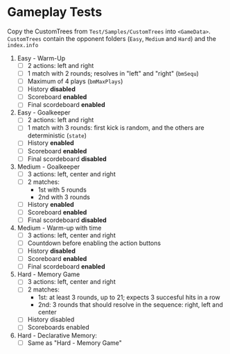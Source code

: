 # Gameplay Tests

Copy the CustomTrees from `Test/Samples/CustomTrees` into `<GameData>`. `CustomTrees` contain the opponent folders (`Easy`, `Medium` and `Hard`) and the `index.info`

1. Easy - Warm-Up
    - [ ] 2 actions: left and right
    - [ ] 1 match with 2 rounds; resolves in "left" and "right" (`bmSequ`)
    - [ ] Maximum of 4 plays (`bmMaxPlays`)
    - [ ] History **disabled**
    - [ ] Scoreboard **enabled**
    - [ ] Final scordeboard **enabled**

1. Easy - Goalkeeper
    - [ ] 2 actions: left and right
    - [ ] 1 match with 3 rounds: first kick is random, and the others are deterministic (`state`)
    - [ ] History **enabled**
    - [ ] Scoreboard **enabled**
    - [ ] Final scordeboard **disabled**

1. Medium - Goalkeeper
    - [ ] 3 actions: left, center and right
    - [ ] 2 matches:
        - 1st with 5 rounds
        - 2nd with 3 rounds
    - [ ] History **enabled**
    - [ ] Scoreboard **enabled**
    - [ ] Final scordeboard **disabled**

1. Medium - Warm-up with time
    - [ ] 3 actions: left, center and right
    - [ ] Countdown before enabling the action buttons
    - [ ] History **disabled**
    - [ ] Scoreboard **enabled**
    - [ ] Final scordeboard **enabled**

1. Hard - Memory Game
    - [ ] 3 actions: left, center and right
    - [ ] 2 matches:
        - 1st: at least 3 rounds, up to 21; expects 3 succesful hits in a row
        - 2nd: 3 rounds that should resolve in the sequence: right, left and center
    - [ ] History disabled
    - [ ] Scoreboards enabled

1. Hard - Declarative Memory:
    - [ ] Same as "Hard - Memory Game"
